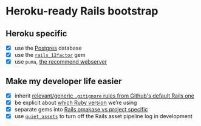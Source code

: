 # Heroku-ready Rails bootstrap

## Heroku specific
  - [x] use the [Postgres][pg-default-db] database
  - [x] use the [`rails_12factor`][rails-12factor] gem
  - [x] use `puma`, [the recommend webserver][puma-for-server]

## Make my developer life easier
  - [x] inherit [relevant/generic `.gitignore` rules from Github's default Rails one][gitignore-gh]
  - [x] be explicit about [which Ruby version][explicit-rb-ver] we’re using
  - [x] separate gems into [Rails omakase vs project specific][omakase-specific]
  - [x] use [`quiet_assets`][quiet-assets] to turn off the Rails asset pipeline log in development

  [pg-default-db]: https://github.com/mariusbutuc/heroku-ready-rails-bootstrap/blob/e81e121/Gemfile#L7
  [gitignore-gh]: https://github.com/mariusbutuc/heroku-ready-rails-bootstrap/blob/e81e121/.gitignore#L15-L21
  [explicit-rb-ver]: https://github.com/mariusbutuc/heroku-ready-rails-bootstrap/commit/1ade082
  [omakase-specific]: https://github.com/mariusbutuc/heroku-ready-rails-bootstrap/commit/fa2c391
  [rails-12factor]: https://github.com/heroku/rails_12factor
  [puma-for-server]: https://devcenter.heroku.com/articles/getting-started-with-rails4#webserver
  [quiet-assets]: https://github.com/evrone/quiet_assets
